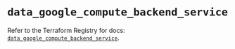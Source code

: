 # `data_google_compute_backend_service`

Refer to the Terraform Registry for docs: [`data_google_compute_backend_service`](https://registry.terraform.io/providers/hashicorp/google/6.30.0/docs/data-sources/compute_backend_service).
